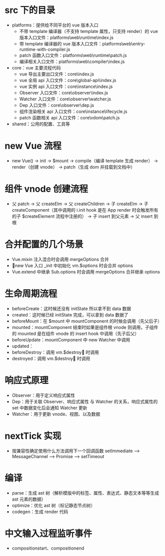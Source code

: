 # src 下的目录
- platforms：提供给不同平台的 vue 版本入口
  - 不带 template 编译器（不支持 template 属性，只支持 render）的 vue 版本入口文件：platforms\web\runtime\index.js
  - 带 template 编译器的 vue 版本入口文件：platforms\web\entry-runtime-with-compiler.js
  - patch 函数入口文件：platforms\web\runtime\patch.js
  - 编译相关入口文件：platforms\web\compiler\index.js
- core：vue 主要流程代码
  - vue 导出主要出口文件：core\index.js
  - vue 全局 api 入口文件：core\global-api\index.js
  - vue 实例 api 入口文件：core\instance\index.js
  - Observer 入口文件：core\observer\index.js
  - Watcher 入口文件：core\observer\watcher.js
  - Dep 入口文件：core\observer\dep.js
  - 组件渲染相关 api 入口文件：core\instance\lifecycle.js
  - patch 函数相关 api 入口文件：core\vdom\patch.js
- shared：公用的配置、工具等

# new Vue 流程
- new Vue() -> init -> $mount -> compile（编译 template 生成 render） -> render（创建 vnode） -> patch（生成 dom 并挂载到文档中）

# 组件 vnode 创建流程
- 父 patch -> 父 createElm -> 父 createChildren -> 子 createElm -> 子 createComponent（其中调用的 i.init hook 是在 App render 时会触发所有的子 $createElement 流程中注册的） -> 子 insert 到父元素 -> 父 insert 到根

# 合并配置的几个场景
- Vue.mixin 注入混合时会调用 mergeOptions 合并
- new Vue 入口 _init 中初始化 vm.$options 时会合并 options
- Vue.extend 中继承 Sub.options 时会调用 mergeOptions 合并继承 options

# 生命周期流程
- beforeCreate：这时候还没有 initState 所以拿不到 data 数据
- created：这时候已经 initState 完成，可以拿到 data 数据了
- beforeMount：在 $mount 中 mountComponent 的时候会调用（先父后子）
- mounted：mountComponent 结束时如果是组件根 vnode 则调用，子组件的 mounted 是在组件 vnode 的 insert hook 中调用（先子后父）
- beforeUpdate：mountComponent 中 new Watcher 中调用
- updated：
- beforeDestroy：调用 vm.$destroy 时调用
- destroyed：调用 vm.$destroy 时调用

# 响应式原理
- Observer：用于定义响应式属性
- Dep：用于关联 Observer、响应式属性 与 Watcher 的关系，响应式属性的 set 中数据变化后会通知 Watcher 更新
- Watcher：用于更新 vnode、视图、以及数据

# nextTick 实现
- 按兼容性确定使用什么方法调用下一个回调函数 setImmediate --> MessageChannel --> Promise --> setTimeout

# 编译
- parse：生成 ast 树（解析模版中的标签、属性、表达式、静态文本等等生成 ast 元素的数据）
- optimize：优化 ast 树（标记静态节点树）
- codegen：生成 render 代码

# 中文输入过程监听事件
- compositionstart、compositionend